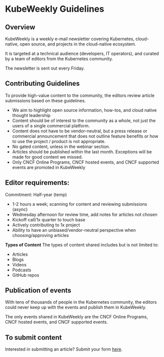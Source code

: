 # KubeWeekly Guidelines

## Overview

KubeWeekly is a weekly e-mail newsletter covering Kubernetes, cloud-native, open source, and projects in the cloud-native ecosystem.

It is targeted at a technical audience (developers, IT operators), and curated by a team of editors from the Kubernetes community.

The newsletter is sent out every Friday.

## Contributing Guidelines

To provide high-value content to the community, the editors review article submissions based on these guidelines.

* We aim to highlight open source information, how-tos, and cloud native thought leadership
* Content should be of interest to the community as a whole, not just the users of a single commercial platform.
* Content does not have to be vendor-neutral, but a press release or commercial announcement that does not outline feature benefits or how to use the project / product is not appropriate.
* No gated content, unless in the webinar section.
* Articles should be published within the last month. Exceptions will be made for good content we missed.
* Only CNCF Online Programs, CNCF hosted events, and CNCF supported events are promoted in KubeWeekly

## Editor requirements:

Commitment: Half-year (temp)

* 1-2 hours a week; scanning for content and reviewing submissions (async)
* Wednesday afternoon for review time, add notes for articles not chosen
* Kickoff call/1x quarter to touch base 
* Actively contributing to 1x project
* Ability to have an unbiased/vendor-neutral perspective when choosing/approving articles


**Types of Content**
The types of content shared includes but is not limited to: 
* Articles
* Blogs
* Videos
* Podcasts
* GitHub repos
 
## Publication of events

With tens of thousands of people in the Kubernetes community, the editors could never keep up with the events and publish them in KubeWeekly. 

The only events shared in KubeWeekly are the CNCF Online Programs, CNCF hosted events, and CNCF supported events.

## To submit content
 
Interested in submitting an article? Submit your form [here](https://form.asana.com/?k=Lh4owFnlMrHzXopMIHZZlg&d=9283783873717).
